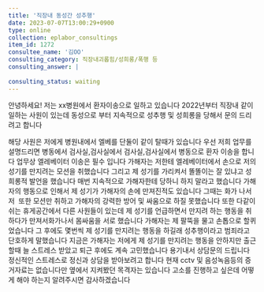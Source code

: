 ```yaml
---
title: '직장내 동성간 성추행'
date: 2023-07-07T13:00:29+0900
type: online
collection: eplabor_consultings
item_id: 1272
consultee_name: '김OO'
consulting_category: 직장내괴롭힘/성희롱/폭행 등
consulting_answer: |
    
consulting_status: waiting
---
```


안녕하세요! 저는 xx병원에서 환자이송으로 일하고 있습니다 2022년부터 직장내 같이 일하는 사원이 있는데 동성으로 부터 지속적으로 성추행 및 성희롱을 당해서 문의 드리려고 합니다 

해당 사원은 저에게 병원내에서 엘베를 단둘이 같이 탈때가 있습니다 우선 저희 업무를 설명드리면 병동에서 검사실,검사실에서 검사실,검사실에서 병동으로 환자 이송을 합니다
업무상 엘레베이터 이송은 필수 입니다
가해자는 저한테 엘레베이터에서 손으로 저의 성기를 만지려는 모션을 취했습니다 그리고 제 성기를 가리켜서 똘똘이는 잘 있냐고 성희롱적 발언을 했습니다
매번 지속적으로 가해자한테 당하니 하지 말라고 했습니다
가해자의 행동으로 인해서 제 성기가 가해자의 손에 만져진적도 있습니다 
그때는 화가 나서 저  또한 모션만 취하고 가해자의 강력한 방어 및 싸움으로 하질 못했습니다
또한 다같이 쉬는 휴게공간에서 다른 사원들이 있는데
제 성기를 언급하면서 만지려 하는 행동을 취하다가 만져서화가나서 몸싸움을 서로 했습니다
가해자는 제 팔뚝을 물고 손톱으로 할퀴었습니다
그 후에도 몇번씩 제 성기를 만지려는 행동을 하길래 성추행이라고 범죄라고 단호하게 말했습니다
지금은 가해자는 저에게 제 성기를 만지려는 행동을 안하지만 출근할때 늘 스트레스 받았고 퇴근 후에도 계속 고민했습니다
용기내서 상담문의 드립니다
정신적인 스트레스로 정신과 상담을 받아보려고 합니다
현재 cctv 및 음성녹음등의 증거자료는 없습니다만 옆에서 지켜봤던 목격자는 있습니다
고소를 진행하고 싶은데 어떻게 해야 하는지 알려주시면 감사하겠습니다

